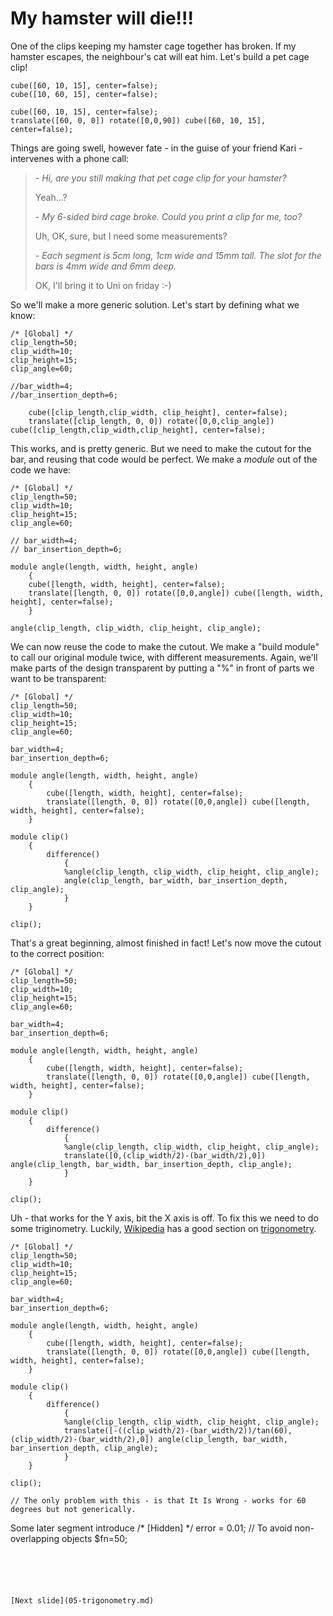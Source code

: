 # My hamster will die!!!

One of the clips keeping my hamster cage together has broken. If my hamster escapes, the neighbour's cat will eat him. 
Let's build a pet cage clip!

~~~
cube([60, 10, 15], center=false);
cube([10, 60, 15], center=false);
~~~

~~~
cube([60, 10, 15], center=false);
translate([60, 0, 0]) rotate([0,0,90]) cube([60, 10, 15], center=false);
~~~

Things are going swell, however fate - in the guise of your friend Kari - intervenes with a phone call:

>*- Hi, are you still making that pet cage clip for your hamster?*
>
> Yeah...?
>
>*- My 6-sided bird cage broke. Could you print a clip for me, too?*
>
> Uh, OK, sure, but I need some measurements?
>
>*- Each segment is 5cm long, 1cm wide and 15mm tall. The slot for the bars is 4mm wide and 6mm deep.*
>
> OK, I'll bring it to Uni on friday :-)

So we'll make a more generic solution. Let's start by defining what we know:

~~~
/* [Global] */ 
clip_length=50;
clip_width=10;
clip_height=15;
clip_angle=60;

//bar_width=4;
//bar_insertion_depth=6;

	cube([clip_length,clip_width, clip_height], center=false);
	translate([clip_length, 0, 0]) rotate([0,0,clip_angle]) cube([clip_length,clip_width,clip_height], center=false);
~~~

This works, and is pretty generic. But we need to make the cutout for the bar, and reusing that code would be perfect. We make a _module_ out of the code we have:

~~~
/* [Global] */ 
clip_length=50;
clip_width=10;
clip_height=15;
clip_angle=60;

// bar_width=4;
// bar_insertion_depth=6;

module angle(length, width, height, angle)
    {
	cube([length, width, height], center=false);
	translate([length, 0, 0]) rotate([0,0,angle]) cube([length, width, height], center=false);
    }

angle(clip_length, clip_width, clip_height, clip_angle);
~~~

We can now reuse the code to make the cutout. 
We make a "build module" to call our original module twice, with different measurements. 
Again, we'll make parts of the design transparent by putting a "%" in front of parts we want to be transparent:

~~~
/* [Global] */
clip_length=50;
clip_width=10;
clip_height=15;
clip_angle=60;

bar_width=4;
bar_insertion_depth=6;

module angle(length, width, height, angle)
    {
        cube([length, width, height], center=false);
        translate([length, 0, 0]) rotate([0,0,angle]) cube([length, width, height], center=false);
    }

module clip()
    {
        difference()
            {
            %angle(clip_length, clip_width, clip_height, clip_angle);
            angle(clip_length, bar_width, bar_insertion_depth, clip_angle);
            }
    }
        
clip();
~~~

That's a great beginning, almost finished in fact! Let's now move the cutout to the correct position:

~~~
/* [Global] */
clip_length=50;
clip_width=10;
clip_height=15;
clip_angle=60;

bar_width=4;
bar_insertion_depth=6;

module angle(length, width, height, angle)
    {
        cube([length, width, height], center=false);
        translate([length, 0, 0]) rotate([0,0,angle]) cube([length, width, height], center=false);
    }

module clip()
    {
        difference()
            {
            %angle(clip_length, clip_width, clip_height, clip_angle);
            translate([0,(clip_width/2)-(bar_width/2),0]) angle(clip_length, bar_width, bar_insertion_depth, clip_angle);
            }
    }
        
clip();
~~~

Uh - that works for the Y axis, bit the X axis is off. 
To fix this we need to do some triginometry. 
Luckily, [Wikipedia](https://en.wikipedia.org/) has a good section on [trigonometry](https://en.wikipedia.org/wiki/Trigonometric_functions).



~~~
/* [Global] */
clip_length=50;
clip_width=10;
clip_height=15;
clip_angle=60;

bar_width=4;
bar_insertion_depth=6;

module angle(length, width, height, angle)
    {
        cube([length, width, height], center=false);
        translate([length, 0, 0]) rotate([0,0,angle]) cube([length, width, height], center=false);
    }

module clip()
    {
        difference()
            {
            %angle(clip_length, clip_width, clip_height, clip_angle);
            translate([-((clip_width/2)-(bar_width/2))/tan(60),(clip_width/2)-(bar_width/2),0]) angle(clip_length, bar_width, bar_insertion_depth, clip_angle);
            }
    }
        
clip();

// The only problem with this - is that It Is Wrong - works for 60 degrees but not generically. 

~~~
Some later segment introduce
/* [Hidden] */ 
error = 0.01; // To avoid non-overlapping objects
$fn=50;
~~~





[Next slide](05-trigonometry.md)
